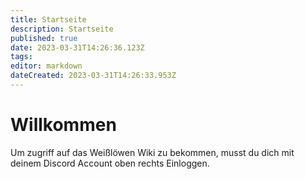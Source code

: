 ```yaml
---
title: Startseite
description: Startseite
published: true
date: 2023-03-31T14:26:36.123Z
tags: 
editor: markdown
dateCreated: 2023-03-31T14:26:33.953Z
---
```


# Willkommen
Um zugriff auf das Weißlöwen Wiki zu bekommen, musst du dich mit deinem Discord Account oben rechts Einloggen.
